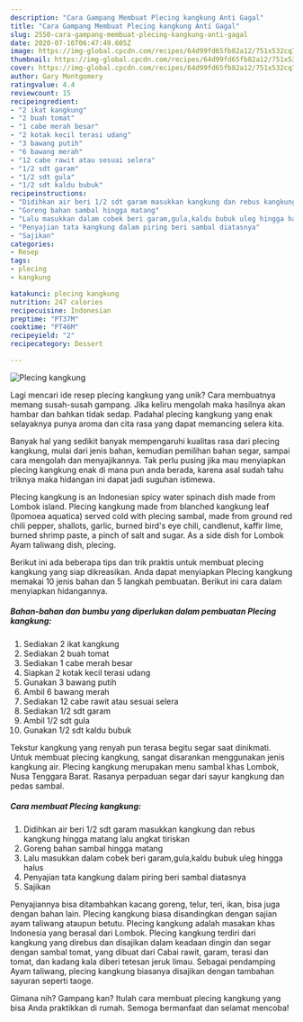 ```yaml
---
description: "Cara Gampang Membuat Plecing kangkung Anti Gagal"
title: "Cara Gampang Membuat Plecing kangkung Anti Gagal"
slug: 2550-cara-gampang-membuat-plecing-kangkung-anti-gagal
date: 2020-07-16T06:47:49.605Z
image: https://img-global.cpcdn.com/recipes/64d99fd65fb82a12/751x532cq70/plecing-kangkung-foto-resep-utama.jpg
thumbnail: https://img-global.cpcdn.com/recipes/64d99fd65fb82a12/751x532cq70/plecing-kangkung-foto-resep-utama.jpg
cover: https://img-global.cpcdn.com/recipes/64d99fd65fb82a12/751x532cq70/plecing-kangkung-foto-resep-utama.jpg
author: Gary Montgomery
ratingvalue: 4.4
reviewcount: 15
recipeingredient:
- "2 ikat kangkung"
- "2 buah tomat"
- "1 cabe merah besar"
- "2 kotak kecil terasi udang"
- "3 bawang putih"
- "6 bawang merah"
- "12 cabe rawit atau sesuai selera"
- "1/2 sdt garam"
- "1/2 sdt gula"
- "1/2 sdt kaldu bubuk"
recipeinstructions:
- "Didihkan air beri 1/2 sdt garam masukkan kangkung dan rebus kangkung hingga matang lalu angkat tiriskan"
- "Goreng bahan sambal hingga matang"
- "Lalu masukkan dalam cobek beri garam,gula,kaldu bubuk uleg hingga halus"
- "Penyajian tata kangkung dalam piring beri sambal diatasnya"
- "Sajikan"
categories:
- Resep
tags:
- plecing
- kangkung

katakunci: plecing kangkung 
nutrition: 247 calories
recipecuisine: Indonesian
preptime: "PT37M"
cooktime: "PT46M"
recipeyield: "2"
recipecategory: Dessert

---
```



![Plecing kangkung](https://img-global.cpcdn.com/recipes/64d99fd65fb82a12/751x532cq70/plecing-kangkung-foto-resep-utama.jpg)

Lagi mencari ide resep plecing kangkung yang unik? Cara membuatnya memang susah-susah gampang. Jika keliru mengolah maka hasilnya akan hambar dan bahkan tidak sedap. Padahal plecing kangkung yang enak selayaknya punya aroma dan cita rasa yang dapat memancing selera kita.

Banyak hal yang sedikit banyak mempengaruhi kualitas rasa dari plecing kangkung, mulai dari jenis bahan, kemudian pemilihan bahan segar, sampai cara mengolah dan menyajikannya. Tak perlu pusing jika mau menyiapkan plecing kangkung enak di mana pun anda berada, karena asal sudah tahu triknya maka hidangan ini dapat jadi suguhan istimewa.

Plecing kangkung is an Indonesian spicy water spinach dish made from Lombok island. Plecing kangkung made from blanched kangkung leaf (Ipomoea aquatica) served cold with plecing sambal, made from ground red chili pepper, shallots, garlic, burned bird&#39;s eye chili, candlenut, kaffir lime, burned shrimp paste, a pinch of salt and sugar. As a side dish for Lombok Ayam taliwang dish, plecing.


Berikut ini ada beberapa tips dan trik praktis untuk membuat plecing kangkung yang siap dikreasikan. Anda dapat menyiapkan Plecing kangkung memakai 10 jenis bahan dan 5 langkah pembuatan. Berikut ini cara dalam menyiapkan hidangannya.

<!--inarticleads1-->

##### Bahan-bahan dan bumbu yang diperlukan dalam pembuatan Plecing kangkung:

1. Sediakan 2 ikat kangkung
1. Sediakan 2 buah tomat
1. Sediakan 1 cabe merah besar
1. Siapkan 2 kotak kecil terasi udang
1. Gunakan 3 bawang putih
1. Ambil 6 bawang merah
1. Sediakan 12 cabe rawit atau sesuai selera
1. Sediakan 1/2 sdt garam
1. Ambil 1/2 sdt gula
1. Gunakan 1/2 sdt kaldu bubuk


Tekstur kangkung yang renyah pun terasa begitu segar saat dinikmati. Untuk membuat plecing kangkung, sangat disarankan menggunakan jenis kangkung air. Plecing kangkung merupakan menu sambal khas Lombok, Nusa Tenggara Barat. Rasanya perpaduan segar dari sayur kangkung dan pedas sambal. 

<!--inarticleads2-->

##### Cara membuat Plecing kangkung:

1. Didihkan air beri 1/2 sdt garam masukkan kangkung dan rebus kangkung hingga matang lalu angkat tiriskan
1. Goreng bahan sambal hingga matang
1. Lalu masukkan dalam cobek beri garam,gula,kaldu bubuk uleg hingga halus
1. Penyajian tata kangkung dalam piring beri sambal diatasnya
1. Sajikan


Penyajiannya bisa ditambahkan kacang goreng, telur, teri, ikan, bisa juga dengan bahan lain. Plecing kangkung biasa disandingkan dengan sajian ayam taliwang ataupun betutu. Plecing kangkung adalah masakan khas Indonesia yang berasal dari Lombok. Plecing kangkung terdiri dari kangkung yang direbus dan disajikan dalam keadaan dingin dan segar dengan sambal tomat, yang dibuat dari Cabai rawit, garam, terasi dan tomat, dan kadang kala diberi tetesan jeruk limau. Sebagai pendamping Ayam taliwang, plecing kangkung biasanya disajikan dengan tambahan sayuran seperti taoge. 

Gimana nih? Gampang kan? Itulah cara membuat plecing kangkung yang bisa Anda praktikkan di rumah. Semoga bermanfaat dan selamat mencoba!
